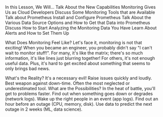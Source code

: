 In this Lesson, We Will...
Talk About the New Capabilities Monitoring Gives Us as Cloud Developers
Discuss Some Monitoring Tools that are Available
Talk about Prometheus
Install and Configure Prometheus
Talk About the Various Data Source Options and How to Get that Data into Prometheus
Discuss How to Start Analyzing the Monitoring Data You Have
Learn About Alerts and How to Set Them Up

What Does Monitoring Feel Like?
Let's face it, monitoring is not that exciting! When you became an engineer, you probably didn't say "I can't wait to monitor stuff!". For many, it's like the matrix; there's so much information, it's like lines just blurring together! For others, it's not enough useful data. Plus, it's hard to get excited about something that seems to only brings bad news.

What's the Reality?
It's a necessary evil!
Raise issues quickly and loudly.
Best weapon against down-time.
Often the most neglected or underestimated tool.
What are the Possibilities?
In the heat of battle, you'll get to problems faster.
Find out when something goes down or degrades (network logs).
Wake up the right people in an event (app logs).
Find out an hour before an outage (CPU, memory, disk).
Use data to predict the next outage in 2 weeks (ML, data science).